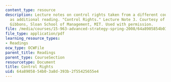```yaml
---
content_type: resource
description: Lecture notes on control rights taken from a different course provided
  as additional reading. "Control Rights." Lecture Note 3. Courtesy of Professor Robert
  Gibbons, Sloan School of Management, MIT. Used with permission.
file: /media/courses/15-963-advanced-strategy-spring-2008/64a8905854b03a8d393b2f55425655e4_gibbons3.pdf
file_type: application/pdf
learning_resource_types:
- Readings
ocw_type: OCWFile
parent_title: Readings
parent_type: CourseSection
resourcetype: Document
title: Control Rights
uid: 64a89058-54b0-3a8d-393b-2f55425655e4
---
```

